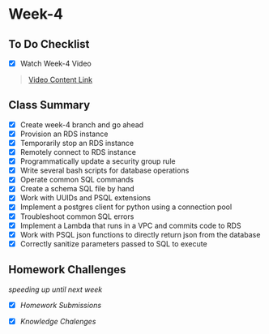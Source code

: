 # Week-4

## To Do Checklist

- [x] Watch Week-4 Video

> [Video Content Link](video_content_week4.md)

## Class Summary

- [x] Create week-4 branch and go ahead 
- [x] Provision an RDS instance
- [x] Temporarily stop an RDS instance
- [x] Remotely connect to RDS instance
- [x] Programmatically update a security group rule
- [x] Write several bash scripts for database operations
- [x] Operate common SQL commands
- [x] Create a schema SQL file by hand
- [x] Work with UUIDs and PSQL extensions
- [x] Implement a postgres client for python using a connection pool
- [x] Troubleshoot common SQL errors
- [x] Implement a Lambda that runs in a VPC and commits code to RDS
- [x] Work with PSQL json functions to directly return json from the database
- [x] Correctly sanitize parameters passed to SQL to execute

## Homework Challenges
*speeding up until next week*

- [x] *Homework Submissions*

- [x] *Knowledge Chalenges*
